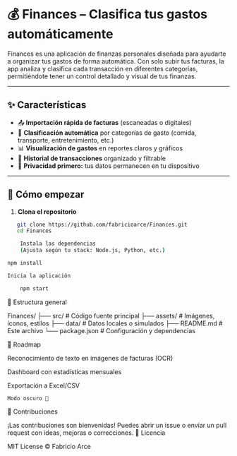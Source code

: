 # 💰 Finances – Clasifica tus gastos automáticamente

Finances es una aplicación de finanzas personales diseñada para ayudarte a organizar tus gastos de forma automática. Con solo subir tus facturas, la app analiza y clasifica cada transacción en diferentes categorías, permitiéndote tener un control detallado y visual de tus finanzas.

---

## ✨ Características

- 📤 **Importación rápida de facturas** (escaneadas o digitales)
- 🧠 **Clasificación automática** por categorías de gasto (comida, transporte, entretenimiento, etc.)
- 📊 **Visualización de gastos** en reportes claros y gráficos
- 🔎 **Historial de transacciones** organizado y filtrable
- 🔐 **Privacidad primero:** tus datos permanecen en tu dispositivo

---

## 🚀 Cómo empezar

1. **Clona el repositorio**
```bash
   git clone https://github.com/fabricioarce/Finances.git
   cd Finances

    Instala las dependencias
    (Ajusta según tu stack: Node.js, Python, etc.)

npm install

Inicia la aplicación

    npm start
```

📂 Estructura general

Finances/
├── src/                 # Código fuente principal
├── assets/              # Imágenes, íconos, estilos
├── data/                # Datos locales o simulados
├── README.md            # Este archivo
└── package.json         # Configuración y dependencias

📌 Roadmap

Reconocimiento de texto en imágenes de facturas (OCR)

Dashboard con estadísticas mensuales

Exportación a Excel/CSV

    Modo oscuro 🌙

🤝 Contribuciones

¡Las contribuciones son bienvenidas! Puedes abrir un issue o enviar un pull request con ideas, mejoras o correcciones.
📄 Licencia

MIT License © Fabricio Arce
